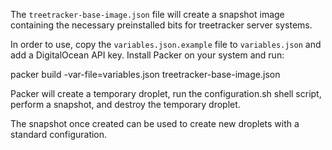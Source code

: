 The `treetracker-base-image.json` file will create a snapshot image containing the necessary preinstalled bits for treetracker server systems. 

In order to use, copy the `variables.json.example` file to `variables.json` and add a DigitalOcean API key. Install Packer on your system and run:

packer build -var-file=variables.json treetracker-base-image.json

Packer will create a temporary droplet, run the configuration.sh shell script, perform a snapshot, and destroy the temporary droplet. 

The snapshot once created can be used to create new droplets with a standard configuration.
